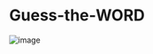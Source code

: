 # Guess-the-WORD
![image](https://github.com/1komal4/Guess-the-WORD/assets/111501828/16585706-9a4b-4d4c-acc7-57296c0390ed)
